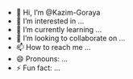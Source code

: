 - 👋 Hi, I’m @Kazim-Goraya
- 👀 I’m interested in ...
- 🌱 I’m currently learning ...
- 💞️ I’m looking to collaborate on ...
- 📫 How to reach me ...
- 😄 Pronouns: ...
- ⚡ Fun fact: ...

<!---
Kazim-Goraya/Kazim-Goraya is a ✨ special ✨ repository because its `README.md` (this file) appears on your GitHub profile.
You can click the Preview link to take a look at your changes.
--->
